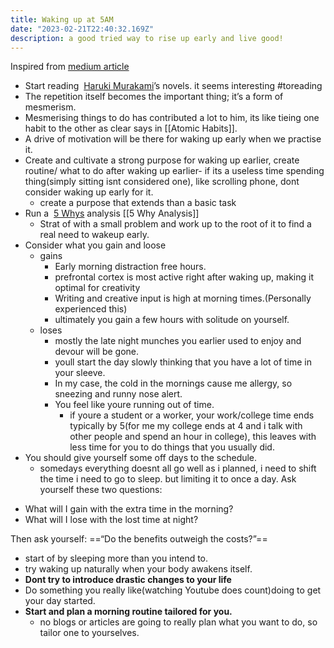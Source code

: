 ```yaml
---
title: Waking up at 5AM
date: "2023-02-21T22:40:32.169Z"
description: a good tried way to rise up early and live good!
---
```



Inspired from [medium article](https://betterhumans.pub/how-to-wake-up-at-5-a-m-every-day-ceb02e29c802)
* Start reading  [Haruki Murakami](https://en.wikipedia.org/wiki/Haruki_Murakami)’s novels. it seems interesting #toreading 
* The repetition itself becomes the important thing; it’s a form of mesmerism.
* Mesmerising things to do has contributed a lot to him, its like tieing one habit to the other as clear says in [[Atomic Habits]].
* A drive of motivation will be there for waking up early when we practise it.
* Create and cultivate  a strong purpose for waking up earlier, create routine/ what to do after waking up earlier- if its  a useless time spending thing(simply sitting isnt considered one), like scrolling phone, dont consider waking up early for it.
	* create  a purpose that extends than a basic task
* Run a  [5 Whys](https://en.wikipedia.org/wiki/5_Whys) analysis [[5 Why Analysis]]
	* Strat of with a small problem and work up to the root of it to find a real need to wakeup early.
* Consider what you gain and loose
	* gains
		* Early morning distraction free hours.
		* prefrontal cortex is most active right after waking up, making it optimal for creativity
		* Writing and creative input is high at morning times.(Personally experienced this)
		* ultimately you gain a few hours with solitude on yourself.
	* loses
		* mostly the late night munches you earlier used to enjoy and devour will be gone.
		* youll start the day slowly thinking that you have a lot of time in your sleeve.
		* In my case, the cold in the mornings cause me allergy, so sneezing and runny nose alert.
		* You feel like youre running out of time.
			* if youre a student or a worker, your work/college time ends typically by 5(for me my college ends at 4 and i talk with other people and spend an hour in college), this leaves with less time for you to do things that you usually did.
* You should give yourself some off days to the schedule. 
	* somedays everything doesnt all go well as i planned, i need to shift the time i need to go to sleep. but limiting it to once a day.
Ask yourself these two questions:

-   What will I gain with the extra time in the morning?
-   What will I lose with the lost time at night?

Then ask yourself: ==“Do the benefits outweigh the costs?”==
* start of by sleeping more than you intend to.
* try waking up naturally when your body awakens itself.
* **Dont try to introduce drastic changes to your life** 
* Do something you really like(watching Youtube does count)doing to get your day started.
* **Start and plan a morning routine tailored for you.**
	* no blogs or articles are going to really plan what you want to do, so tailor one to yourselves.
